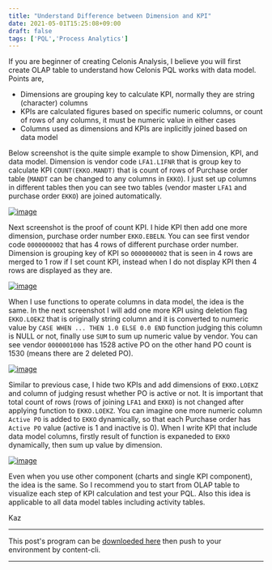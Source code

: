 ```yaml
---
title: "Understand Difference between Dimension and KPI"
date: 2021-05-01T15:25:08+09:00
draft: false
tags: ['PQL','Process Analytics']
---
```


If you are beginner of creating Celonis Analysis, I believe you will first create OLAP table to understand how Celonis PQL works with data model. Points are,

- Dimensions are grouping key to calculate KPI, normally they are string (character) columns
- KPIs are calculated figures based on specific numeric columns, or count of rows of any columns, it must be numeric value in either cases
- Columns used as dimensions and KPIs are inplicitly joined based on data model

Below screenshot is the quite simple example to show Dimension, KPI, and data model. Dimension is vendor code `LFA1.LIFNR` that is group key to calculate KPI `COUNT(EKKO.MANDT)` that is count of rows of Purchase order table (`MANDT` can be changed to any columns in `EKKO`). I just set up columns in different tables then you can see two tables (vendor master `LFA1` and purchase order `EKKO`) are joined automatically.

[![image](https://user-images.githubusercontent.com/67397583/116774171-b6e14e00-aa95-11eb-8506-9196c09ace4b.png)](https://user-images.githubusercontent.com/67397583/116774171-b6e14e00-aa95-11eb-8506-9196c09ace4b.png)

Next screenshot is the proof of count KPI. I hide KPI then add one more dimension, purchase order number `EKKO.EBELN`. You can see first vendor code `0000000002` that has 4 rows of different purchase order number. Dimension is grouping key of KPI so `0000000002` that is seen in 4 rows are merged to 1 row if I set count KPI, instead when I do not display KPI then 4 rows are displayed as they are.

[![image](https://user-images.githubusercontent.com/67397583/116774364-1ee46400-aa97-11eb-8048-6ae6b4ebf111.png)](https://user-images.githubusercontent.com/67397583/116774364-1ee46400-aa97-11eb-8048-6ae6b4ebf111.png)

When I use functions to operate columns in data model, the idea is the same. In the next screenshot I will add one more KPI using deletion flag `EKKO.LOEKZ` that is originally string column and it is converted to numeric value by `CASE WHEN ... THEN 1.0 ELSE 0.0 END` function judging this column is NULL or not, finally use `SUM` to sum up numeric value by vendor. You can see vendor `0000001000` has 1528 active PO on the other hand PO count is 1530 (means there are 2 deleted PO).

[![image](https://user-images.githubusercontent.com/67397583/116775716-6d95fc00-aa9f-11eb-8e1e-d9f8f010fed5.png)](https://user-images.githubusercontent.com/67397583/116775716-6d95fc00-aa9f-11eb-8e1e-d9f8f010fed5.png)

Similar to previous case, I hide two KPIs and add dimensions of `EKKO.LOEKZ` and column of judging resust whether PO is active or not. It is important that total count of rows (rows of joining `LFA1` and `EKKO`) is not changed after applying function to `EKKO.LOEKZ`. You can imagine one more numeric column `Active PO` is added to `EKKO` dynamically, so that each Purchase order has `Active PO` value (active is 1 and inactive is 0). When I write KPI that include data model columns, firstly result of function is expaneded to `EKKO` dynamically, then sum up value by dimension.

[![image](https://user-images.githubusercontent.com/67397583/116775990-39233f80-aaa1-11eb-92e4-294221dc6078.png)](https://user-images.githubusercontent.com/67397583/116775990-39233f80-aaa1-11eb-92e4-294221dc6078.png)

Even when you use other component (charts and single KPI component), the idea is the same. So I recommend you to start from OLAP table to visualize each step of KPI calculation and test your PQL. Also this idea is applicable to all data model tables including activity tables.

Kaz

---

This post's program can be [downloeded here](../../examples/p2p_analysis_20210501.json) then push to your environment by content-cli.

---